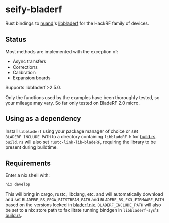 # seify-bladerf

Rust bindings to [nuand](https://www.nuand.com/)'s [libbladerf](https://github.com/Nuand/bladeRF/tree/master/host/libraries/libbladeRF) for the HackRF family of devices.

## Status

Most methods are implemented with the exception of:
- Async transfers
- Corrections
- Calibration
- Expansion boards

Supports libbladerf >2.5.0.

Only the functions used by the examples have been thoroughly tested, so your mileage may vary.
So far only tested on BladeRF 2.0 micro.


## Using as a dependency

Install `libbladerf` using your package manager of choice or set `BLADERF_INCLUDE_PATH` to a directory containing `libbladeRF.h` for [build.rs](libbladerf-sys/build.rs).
`build.rs` will also set `rustc-link-lib=bladeRF`, requiring the library to be present during buildtime.


## Requirements

Enter a nix shell with:
```
nix develop
```
This will bring in cargo, rustc, libclang, etc. and will automatically download and set `BLADERF_RS_FPGA_BITSTREAM_PATH` and `BLADERF_RS_FX3_FIRMWARE_PATH` based on the versions locked in [bladerf.nix](bladerf.nix).
`BLADERF_INCLUDE_PATH` will also be set to a nix store path to facilitate running bindgen in `libbladerf-sys`'s [build.rs](libbladerf-sys/build.rs).

